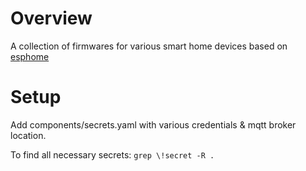 # Overview

A collection of firmwares for various smart home devices based on [esphome](https://esphome.io)

# Setup

Add components/secrets.yaml with various credentials & mqtt broker location.

To find all necessary secrets: `grep \!secret -R .`
